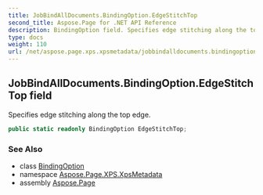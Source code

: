 ```yaml
---
title: JobBindAllDocuments.BindingOption.EdgeStitchTop
second_title: Aspose.Page for .NET API Reference
description: BindingOption field. Specifies edge stitching along the top edge
type: docs
weight: 110
url: /net/aspose.page.xps.xpsmetadata/jobbindalldocuments.bindingoption/edgestitchtop/
---
```

## JobBindAllDocuments.BindingOption.EdgeStitchTop field

Specifies edge stitching along the top edge.

```csharp
public static readonly BindingOption EdgeStitchTop;
```

### See Also

* class [BindingOption](../)
* namespace [Aspose.Page.XPS.XpsMetadata](../../jobbindalldocuments.bindingoption/)
* assembly [Aspose.Page](../../../)


